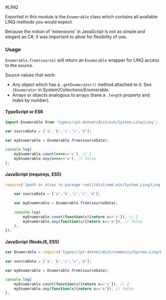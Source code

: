 #LINQ

Exported in this module is the ```Enumerable``` class which contains
all available LINQ methods you would expect.

Because the notion of 'extensions' in JavaScript is not as simple and elegant
as C#, it was important to allow for flexibility of use.

### Usage

```Enumerable.from(source)``` will return an ```Enumerable``` wrapper for LINQ access to the source.

Source values that work:
* Any object which has a ```.getEnumerator()``` method attached to it.  See ```IEnumerator``` in System/Collections/Enumerable.
* Arrays or objects analogous to arrays (have a ```.length``` property and index by number).

#### TypeScript or ES6
```typescript
import Enumerable from 'typescript-dotnet/dist/es6/System.Linq/Linq';
 
var sourceData = ['a','b','c','c','d'];
 
var myEnumerable = Enumerable.from(sourceData);

console.log(
	myEnumerable.count(x=>x=='c'), // 2
	myEnumerable.any(x=>x=='e'), // false
);
```

#### JavaScript (requirejs, ES5)
```javascript
require('[path or alias to package root]/dist/umd.min/System.Linq/Linq',function(Enumerable){
	 
	var sourceData = ['a','b','c','c','d'];
	 
	var myEnumerable = Enumerable.from(sourceData);
	
	console.log(
		myEnumerable.count(function(x){return x=='c'}), // 2
		myEnumerable.any(function(x){return x=='e'}), // false
	);
});
```

#### JavaScript (NodeJS, ES5)
```javascript
var Enumerable = require('typescript-dotnet/dist/commonjs/System.Linq/Linq');
	 
var sourceData = ['a','b','c','c','d'];
 
var myEnumerable = Enumerable.from(sourceData);

console.log(
	myEnumerable.count(function(x){return x=='c'}), // 2
	myEnumerable.any(function(x){return x=='e'}), // false
);
```
